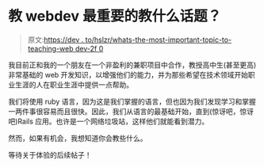# 教 webdev 最重要的教什么话题？

> 原文:[https://dev . to/hslzr/whats-the-most-important-topic-to-teaching-web dev-2f 0](https://dev.to/hslzr/whats-the-most-important-topic-to-teach-when-teaching-webdev-2f0)

我目前正和我的一个朋友在一个非盈利的兼职项目中合作，教授高中生(甚至更高)非常基础的 web 开发知识，以增强他们的能力，并为那些希望在技术领域开始职业生涯的人在职业生涯中提供一点帮助。

我们将使用 ruby 语言，因为这是我们掌握的语言，但也因为我们发现学习和掌握一两件事很容易而且很快。因此，我们从语言的最基础开始，直到(惊讶吧，惊讶吧)Rails 应用。也许是一个网络垃圾站，这样他们就能看到潜力。

然而，如果有机会，我想知道你会教些什么。

等待关于体验的后续帖子！